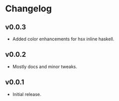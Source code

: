 # Changelog

## v0.0.3

- Added color enhancements for hsx inline haskell.

## v0.0.2

- Mostly docs and minor tweaks.

## v0.0.1

- Initial release.
